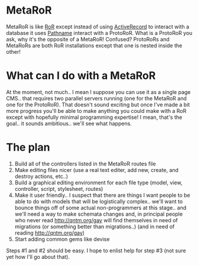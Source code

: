 MetaRoR
====

MetaRoR is like [RoR](https://github.com/rails/rails) except instead of using [ActiveRecord](https://en.wikipedia.org/wiki/Active_record_pattern) to interact with a database it uses [Pathname](http://ruby-doc.org/stdlib-2.1.5/libdoc/pathname/rdoc/Pathname.html) interact with a ProtoRoR. What is a ProtoRoR you ask, why it's the opposite of a MetaRoR! Confused? ProtoRoRs and MetaRoRs are both RoR installations except that one is nested inside the other!

What can I do with a MetaRoR
====

At the moment, not much.. I mean I suppose you can use it as a single page CMS.. that requires two parallel servers running (one for the MetaRoR and one for the ProtoRoR). That doesn't sound exciting but once I've made a bit more progress you'll be able to make anything you could make with a RoR except with hopefully minimal programming expertise! I mean, that's the goal.. it sounds ambitious.. we'll see what happens.

The plan
====

1. Build all of the controllers listed in the MetaRoR routes file
2. Make editing files nicer (use a real text editer, add new, create, and destroy actions, etc..)
3. Build a graphical editing environment for each file type (model, view, controller, script, stylesheet, routes)
4. Make it user friendly.. I suspect that there are things I want people to be able to do with models that will be logistically complex.. we'll want to bounce things off of some actual non-programmers at this stage.. and we'll need a way to make schemata changes and, in principal people who never read http://qntm.org/gay will find themselves in need of migrations (or something better than migrations..) (and in need of reading http://qntm.org/gay)
5. Start adding common gems like devise

Steps #1 and #2 should be easy. I hope to enlist help for step #3 (not sure yet how I'll go about that).
